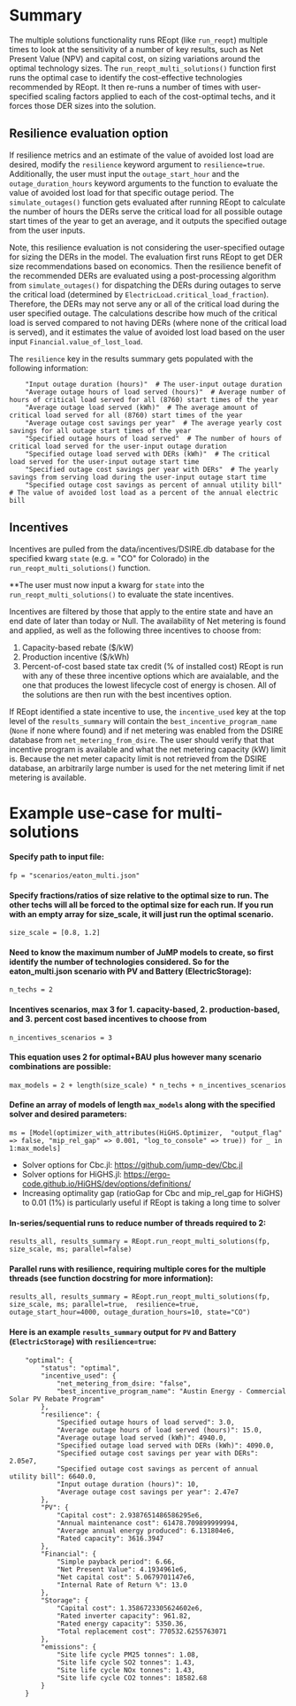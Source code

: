 # Summary
The multiple solutions functionality runs REopt (like `run_reopt`) multiple times to look at the
sensitivity of a number of key results, such as Net Present Value (NPV) and capital cost, on
sizing variations around the optimal technology sizes. The `run_reopt_multi_solutions()` function first runs the optimal case to
identify the cost-effective technologies recommended by REopt. It then re-runs a number of times with user-specified scaling factors applied to each of the cost-optimal techs, and it forces those DER sizes into the solution.

## Resilience evaluation option
If resilience metrics and an estimate of the value of avoided lost load are desired, modify the `resilience` keyword argument to `resilience=true`. Additionally, the user must input the `outage_start_hour` and the `outage_duration_hours` keyword arguments to the function to evaluate the value of avoided lost load for that specific outage period. The `simulate_outages()` function gets evaluated after running REopt to calculate the number of hours the DERs serve the critical load for all possible outage start times of the year to get an average, and it outputs the specified outage from the user inputs.

Note, this resilience evaluation is not considering the user-specified outage for sizing the DERs in the model. The evaluation first runs REopt to get DER size recommendations based on economics. Then the resilience benefit of the recommended DERs are evaluated using a post-processing algorithm from `simulate_outages()` for dispatching the DERs during outages to serve the critical load (determined by `ElectricLoad.critical_load_fraction`). Therefore, the DERs may not serve any or all of the critical load during the user specified outage. The calculations describe how much of the critical load is served compared to not having DERs (where none of the critical load is served), and it estimates the value of avoided lost load based on the user input `Financial.value_of_lost_load`.

The `resilience` key in the results summary gets populated with the following information:
```
    "Input outage duration (hours)"  # The user-input outage duration
    "Average outage hours of load served (hours)"  # Average number of hours of critical load served for all (8760) start times of the year
    "Average outage load served (kWh)"  # The average amount of critical load served for all (8760) start times of the year
    "Average outage cost savings per year"  # The average yearly cost savings for all outage start times of the year 
    "Specified outage hours of load served"  # The number of hours of critical load served for the user-input outage duration
    "Specified outage load served with DERs (kWh)"  # The critical load served for the user-input outage start time
    "Specified outage cost savings per year with DERs"  # The yearly savings from serving load during the user-input outage start time
    "Specified outage cost savings as percent of annual utility bill"  # The value of avoided lost load as a percent of the annual electric bill
```

## Incentives
Incentives are pulled from the data/incentives/DSIRE.db database for the specified kwarg `state` (e.g. = "CO" for Colorado) in the `run_reopt_multi_solutions()` function. 

**The user must now input a kwarg for `state` into the `run_reopt_multi_solutions()` to evaluate the state incentives.

Incentives are filtered by those that apply to the entire state and have an end date of later than today or Null. The availability of Net metering is found and applied, as well as the following three incentives to choose from:
1. Capacity-based rebate ($/kW)
2. Production incentive ($/kWh)
3. Percent-of-cost based state tax credit (% of installed cost)
REopt is run with any of these three incentive options which are avaialable, and the one that produces the lowest lifecycle cost of energy is chosen. All of the solutions are then run with the best incentives option.

If REopt identified a state incentive to use, the `incentive_used` key at the top level of the `results_summary` will contain the `best_incentive_program_name` (`None` if none where found) and if net metering was enabled from the DSIRE database from `net_metering_from_dsire`. The user should verify that that incentive program is available and what the net metering capacity (kW) limit is. Because the net meter capacity limit is not retrieved from the DSIRE database, an arbitrarily large number is used for the net metering limit if net metering is available.

# Example use-case for multi-solutions
#### Specify path to input file:
`fp = "scenarios/eaton_multi.json"`

#### Specify fractions/ratios of size relative to the optimal size to run. The other techs will all be forced to the optimal size for each run. If you run with an empty array for size_scale, it will just run the optimal scenario.
`size_scale = [0.8, 1.2]`
#### Need to know the maximum number of JuMP models to create, so first identify the number of technologies considered. So for the eaton_multi.json scenario with PV and Battery (ElectricStorage):
`n_techs = 2`
#### Incentives scenarios, max 3 for 1. capacity-based, 2. production-based, and 3. percent cost based incentives to choose from
`n_incentives_scenarios = 3`
#### This equation uses 2 for optimal+BAU plus however many scenario combinations are possible:
`max_models = 2 + length(size_scale) * n_techs + n_incentives_scenarios`
#### Define an array of models of length `max_models` along with the specified solver and desired parameters:
`ms = [Model(optimizer_with_attributes(HiGHS.Optimizer, 
    "output_flag" => false, "mip_rel_gap" => 0.001, "log_to_console" => true)) for _ in 1:max_models]`
- Solver options for Cbc.jl: https://github.com/jump-dev/Cbc.jl
- Solver options for HiGHS.jl:  https://ergo-code.github.io/HiGHS/dev/options/definitions/
- Increasing optimality gap (ratioGap for Cbc and mip_rel_gap for HiGHS) to 0.01 (1%) is particularly useful if REopt is taking a long time to solver
#### In-series/sequential runs to reduce number of threads required to 2:
`results_all, results_summary = REopt.run_reopt_multi_solutions(fp, size_scale, ms; parallel=false)`

#### Parallel runs with resilience, requiring multiple cores for the multiple threads (see function docstring for more information):
`results_all, results_summary = REopt.run_reopt_multi_solutions(fp, size_scale, ms; parallel=true,  resilience=true, outage_start_hour=4000, outage_duration_hours=10, state="CO")`

#### Here is an example `results_summary` output for `PV` and Battery (`ElectricStorage`) with `resilience=true`:
```
    "optimal": {
        "status": "optimal",
        "incentive_used": {
            "net_metering_from_dsire: "false",
            "best_incentive_program_name": "Austin Energy - Commercial Solar PV Rebate Program"
        },
        "resilience": {
            "Specified outage hours of load served": 3.0,
            "Average outage hours of load served (hours)": 15.0,
            "Average outage load served (kWh)": 4940.0,
            "Specified outage load served with DERs (kWh)": 4090.0,
            "Specified outage cost savings per year with DERs": 2.05e7,
            "Specified outage cost savings as percent of annual utility bill": 6640.0,
            "Input outage duration (hours)": 10,
            "Average outage cost savings per year": 2.47e7
        },
        "PV": {
            "Capital cost": 2.9387651486586295e6,
            "Annual maintenance cost": 61478.709899999994,
            "Average annual energy produced": 6.131804e6,
            "Rated capacity": 3616.3947
        },
        "Financial": {
            "Simple payback period": 6.66,
            "Net Present Value": 4.1934961e6,
            "Net capital cost": 5.0679701147e6,
            "Internal Rate of Return %": 13.0
        },
        "Storage": {
            "Capital cost": 1.3586723305624602e6,
            "Rated inverter capacity": 961.82,
            "Rated energy capacity": 5350.36,
            "Total replacement cost": 770532.6255763071
        },
        "emissions": {
            "Site life cycle PM25 tonnes": 1.08,
            "Site life cycle SO2 tonnes": 1.43,
            "Site life cycle NOx tonnes": 1.43,
            "Site life cycle CO2 tonnes": 18582.68
        }
    }
```